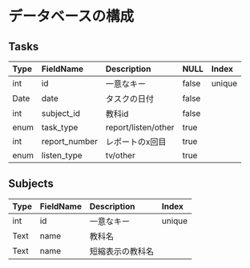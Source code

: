 # データベースの構成
## Tasks
|Type|FieldName|Description|NULL|Index|
|:-|:-|:-|:-|:-|
|int|id|一意なキー|false|unique|
|Date|date|タスクの日付|false||
|int|subject_id|教科id|false||
|enum|task_type|report/listen/other|true||
|int|report_number|レポートのx回目|true||
|enum|listen_type|tv/other|true||

## Subjects
|Type|FieldName|Description|Index|
|:-|:-|:-|:-|
|int|id|一意なキー|unique|
|Text|name|教科名||
|Text|name|短縮表示の教科名||
